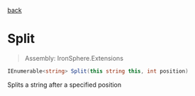 ﻿

[back](/IronSphere.Extensions/types/StringExtension)

# Split

> Assembly: IronSphere.Extensions

```csharp
IEnumerable<string> Split(this string this, int position)
```

Splits a string after a specified position

 